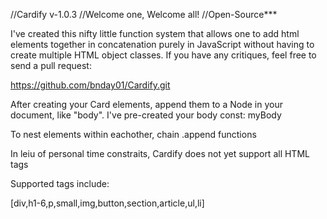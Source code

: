 //Cardify v-1.0.3
//Welcome one, Welcome all!
//Open-Source***

I've created this nifty little function system that allows one to add html elements together in concatenation purely in JavaScript without having to create multiple HTML object classes. If you have any critiques, feel free to send a pull request:

https://github.com/bnday01/Cardify.git

After creating your Card elements, append them to a Node in your document, like 
"body".
I've pre-created your body const: myBody

To nest elements within eachother, chain .append functions

In leiu of personal time constraits, Cardify does not yet support all HTML tags

Supported tags include:

 [div,h1-6,p,small,img,button,section,article,ul,li]

